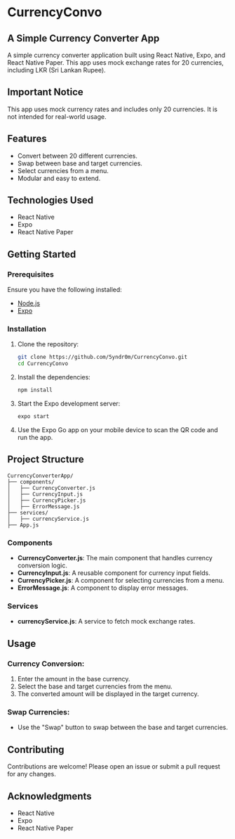 # CurrencyConvo
## A Simple Currency Converter App

A simple currency converter application built using React Native, Expo, and React Native Paper. This app uses mock exchange rates for 20 currencies, including LKR (Sri Lankan Rupee).

## Important Notice

This app uses mock currency rates and includes only 20 currencies. It is not intended for real-world usage.

## Features

- Convert between 20 different currencies.
- Swap between base and target currencies.
- Select currencies from a menu.
- Modular and easy to extend.

## Technologies Used

- React Native
- Expo
- React Native Paper

## Getting Started

### Prerequisites

Ensure you have the following installed:

- [Node.js](https://nodejs.org/)
- [Expo](https://docs.expo.dev/get-started/installation/)

### Installation

1. Clone the repository:

   ```bash
   git clone https://github.com/5yndr0m/CurrencyConvo.git
   cd CurrencyConvo
   ```

2. Install the dependencies:

   ```bash
   npm install
   ```

3. Start the Expo development server:

   ```bash
   expo start
   ```

4. Use the Expo Go app on your mobile device to scan the QR code and run the app.

## Project Structure

```text
CurrencyConverterApp/
├── components/
│   ├── CurrencyConverter.js
│   ├── CurrencyInput.js
│   ├── CurrencyPicker.js
│   ├── ErrorMessage.js
├── services/
│   ├── currencyService.js
├── App.js
```

### Components

- **CurrencyConverter.js**: The main component that handles currency conversion logic.
- **CurrencyInput.js**: A reusable component for currency input fields.
- **CurrencyPicker.js**: A component for selecting currencies from a menu.
- **ErrorMessage.js**: A component to display error messages.

### Services

- **currencyService.js**: A service to fetch mock exchange rates.

## Usage

### Currency Conversion:

1. Enter the amount in the base currency.
2. Select the base and target currencies from the menu.
3. The converted amount will be displayed in the target currency.

### Swap Currencies:

- Use the "Swap" button to swap between the base and target currencies.

## Contributing

Contributions are welcome! Please open an issue or submit a pull request for any changes.

## Acknowledgments

- React Native
- Expo
- React Native Paper
